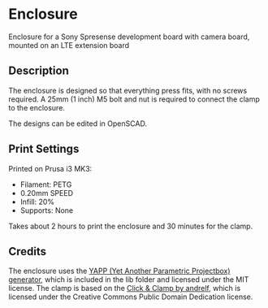 # Enclosure

Enclosure for a Sony Spresense development board with camera board, mounted on an LTE extension board

## Description

The enclosure is designed so that everything press fits, with no screws required. A 25mm (1 inch) M5 bolt and nut is required to connect the clamp to the enclosure.

The designs can be edited in OpenSCAD.

## Print Settings

Printed on Prusa i3 MK3:

- Filament: PETG
- 0.20mm SPEED
- Infill: 20%
- Supports: None

Takes about 2 hours to print the enclosure and 30 minutes for the clamp.

## Credits

The enclosure uses the [YAPP (Yet Another Parametric Projectbox) generator](https://github.com/mrWheel/YAPP_Box),
which is included in the lib folder and licensed under the MIT license. The clamp is based on the 
[Click & Clamp by andrelf](https://www.thingiverse.com/thing:132311), which is licensed under the Creative Commons Public Domain Dedication license.